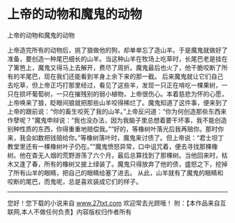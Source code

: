 # 上帝的动物和魔鬼的动物

上帝的动物和魔鬼的动物 

上帝造完所有的动物后，挑了狼做他的狗，却单单忘了造山羊。于是魔鬼就做好了准备，要创造一种尾巴细长的山羊。当这种山羊在牧场上吃草时，长尾巴老是挂在了篱笆上，魔鬼又得马上去解开，费尽了周折。魔鬼最后也火了，他干脆咬断了所有的羊尾巴，现在我们还能看到羊身上余下来的那一截。 
后来魔鬼就让它们自己去吃草，但上帝正巧打那里经过，看见了这些羊，发现一只正在啃吃一棵果树，一只在损坏葡萄树，一只在摧残别的弱小植物，上帝很伤心。本着慈悲为怀的心愿，上帝唤来了狼，眨眼间狼就把那些山羊咬得稀烂了。魔鬼知道了这件事，便来到了上帝的跟前说：“你的畜生咬死了我的山羊。”上帝反问道：“你为何创造那些东西来作孽呢？”魔鬼申辩说：“我也没办法，因为我脑子里总想着要干坏事，我不能创造别种性质的东西，你得重重地赔偿我。”“好的，等橡树叶落光后我再赔你。那时你来，我会如数把钱赔给你。”等橡树落叶时，魔鬼来讨债了。但上帝说：“君士坦丁教堂里还有一棵橡树叶子仍在。”“魔鬼愤怒异常，口中诅咒着，便去寻找那棵橡树。他在杳无人烟的荒野游荡了六个月，最后总算找到了那棵树。当他回来时，枯木又逢了春，所有的橡树又披上绿装了。魔鬼只得放弃了他的债，盛怒之下，挖掉了所有山羊的眼睛，把自己的眼睛给塞了进去。 
从此，山羊就有了魔鬼的眼睛和咬断的尾巴，而鬼呢，总是喜欢装成它们的样子。 

                  
--------------------
您好！您下载的小说来自 www.27txt.com 欢迎常去光顾哦！
附：【本作品来自互联网,本人不做任何负责】内容版权归作者所有